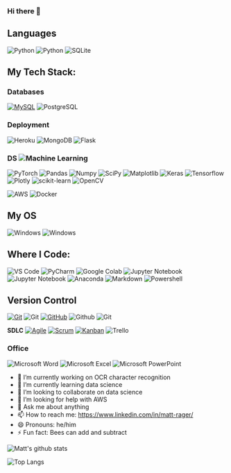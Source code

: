 ### Hi there 👋

## Languages
![Python](https://img.shields.io/badge/-Python-black?style=flat&logo=python)
![Python](https://img.shields.io/badge/python%20-%2314354C.svg?&style=flat&logo=python)
![SQLite](https://img.shields.io/badge/sqlite-%2307405e.svg?style=flat&logo=sqlite&logoColor=white)

## My Tech Stack:
### Databases
[![MySQL](https://img.shields.io/badge/-MySQL-black?style=flat&logo=mysql&link=https://github.com/Quananhle)](https://github.com/Quananhle)
![PostgreSQL](https://img.shields.io/badge/-PostgreSQL-000000?style=flat&logo=postgresql)

### Deployment
![Heroku](http://img.shields.io/badge/-Heroku-430098?style=flat&logo=heroku&logoColor=white)
![MongoDB](https://img.shields.io/badge/MongoDB-black.svg?&style=flat&logo=mongodb)
![Flask](https://img.shields.io/badge/-Flask-0d7963?style=flat&logo=flask)

### DS ![Machine Learning](https://img.shields.io/badge/-Machine%20Learning-102230?style=flat) </br>
![PyTorch](https://img.shields.io/badge/-PyTorch-EE4C2C?style=flat&logo=PyTorch&logoColor=white&link=https://github.com/Quananhle/Python-AWS-TradingAI)
![Pandas](https://img.shields.io/badge/-Pandas-150458?style=flat&logo=Pandas&link=https://github.com/Quananhle/Python-AWS-TradingAI)
![Numpy](https://img.shields.io/badge/-Numpy-lightgray?style=flat&logo=Numpy&logoColor=white&link=https://github.com/Quananhle/Python-AWS-TradingAI)
![SciPy](https://img.shields.io/badge/SciPy-%230C55A5.svg?style=flat&logo=scipy&logoColor=%white)
![Matplotlib](https://img.shields.io/badge/-Matplotlib-black?style=flat&logo=Matplotlib&logoColor=white&link=https://github.com/Quananhle/Python-AWS-TradingAI)
![Keras](https://img.shields.io/badge/-Keras-D00000?style=flat&logo=Keras&link=https://github.com/Quananhle/Python-AWS-TradingAI)
![Tensorflow](https://img.shields.io/badge/-Tensorflow-gray?style=flat&logo=tensorflow&link=https://github.com/Quananhle/Python-AWS-TradingAI)
![Plotly](https://img.shields.io/badge/Plotly-%233F4F75.svg?style=flat&logo=plotly&logoColor=white)
![scikit-learn](https://img.shields.io/badge/scikit--learn-%23F7931E.svg?style=flat&logo=scikit-learn&logoColor=white)
![OpenCV](https://img.shields.io/badge/opencv-%23white.svg?style=flat&logo=opencv&logoColor=white)


![AWS](https://img.shields.io/badge/AWS-%23FF9900.svg?style=flat&logo=amazon-aws&logoColor=white)
![Docker](https://img.shields.io/badge/-Docker-black?style=flat&logo=docker&link=https://github.com/BRdhanani)

## My OS
![Windows](http://img.shields.io/badge/-Windows-0078D6?style=flat-square&logo=windows&logoColor=ffffff)
![Windows](https://img.shields.io/badge/Windows-0078D6?style=flat&logo=windows&logoColor=white)
 
## Where I Code:
![VS Code](http://img.shields.io/badge/-VS%20Code-007ACC?style=flat&logo=visual%20studio%20code&logoColor=white)
![PyCharm](https://img.shields.io/badge/pycharm-143?style=flat&logo=pycharm&logoColor=black&color=black&labelColor=green)
![Google Colab](https://colab.research.google.com/assets/colab-badge.svg)
![Jupyter Notebook](https://img.shields.io/badge/Jupyter_Notebook%20-%23F37626.svg?&style=flat&logo=jupyter&logoColor=white)
![Jupyter Notebook](https://img.shields.io/badge/jupyter-%23FA0F00.svg?style=flat&logo=jupyter&logoColor=white)
![Anaconda](https://img.shields.io/badge/Anaconda-%2344A833.svg?style=flat&logo=anaconda&logoColor=white)
![Markdown](https://img.shields.io/badge/-Markdown-333333?style=flat&logo=markdown)
![Powershell](http://img.shields.io/badge/-Powershell-5391FE?style=flat-square&logo=powershell&logoColor=ffffff)

## Version Control
[![Git](https://img.shields.io/badge/-Git-black?style=flat&logo=git&link=https://github.com/Quananhle)](https://github.com/Quananhle)
![Git](https://img.shields.io/badge/-Git-000000?style=flat&logo=git)
[![GitHub](https://img.shields.io/badge/-GitHub-181717?style=flat&logo=github&link=https://github.com/Quananhle)](https://github.com/Quananhle)
![Github](https://img.shields.io/badge/-Github-000000?style=flat&logo=github)
![Git](https://img.shields.io/badge/git%20-%23F05033.svg?&style=flat&logo=git&logoColor=white) <br />

**SDLC**
[![Agile](https://img.shields.io/badge/Agile-blue?style=flat&logo=Agile&logoColor=white&link=https://github.com/Quananhle "Agile")](https://github.com/Quananhle)
[![Scrum](https://img.shields.io/badge/Scrum-green?style=flat&logo=Scrum&logoColor=white&link=https://github.com/Quananhle "Scrum")](https://github.com/Quananhle)
[![Kanban](https://img.shields.io/badge/Kanban-red?style=flat&logo=Kanban&logoColor=white&link=https://github.com/Quananhle "Kanban")](https://github.com/Quananhle)
![Trello](https://img.shields.io/badge/Trello-%23026AA7.svg?style=flat&logo=Trello&logoColor=white)

### Office
![Microsoft Word](https://img.shields.io/badge/-Microsoft%20Word-164ead?style=flat&logo=microsoft%20word)
![Microsoft Excel](https://img.shields.io/badge/-Microsoft%20Excel-026f39?style=flat&logo=microsoft%20excel)
![Microsoft PowerPoint](https://img.shields.io/badge/-Microsoft%20PowerPoint-b9361a?style=flat&logo=microsoft%20powerpoint)

- 🔭 I’m currently working on OCR character recognition
- 🌱 I’m currently learning data science
- 👯 I’m looking to collaborate on data science
- 🤔 I’m looking for help with AWS
- 💬 Ask me about anything
- 📫 How to reach me: https://www.linkedin.com/in/matt-rager/
- 😄 Pronouns: he/him
- ⚡ Fun fact: Bees can add and subtract

![Matt's github stats](https://github-readme-stats.vercel.app/api?username=ragerdude&count_private=true&show_icons=true&theme=dark&include_all_commits=true)

![Top Langs](https://github-readme-stats.vercel.app/api/top-langs/?username=ragerdude&theme=dark)
